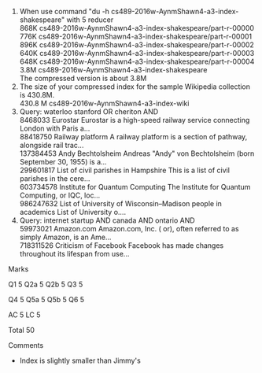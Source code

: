<ol>
<li>When use command "du -h cs489-2016w-AynmShawn4-a3-index-shakespeare" with 5 reducer
<br>868K	cs489-2016w-AynmShawn4-a3-index-shakespeare/part-r-00000
<br>776K	cs489-2016w-AynmShawn4-a3-index-shakespeare/part-r-00001
<br>896K	cs489-2016w-AynmShawn4-a3-index-shakespeare/part-r-00002
<br>640K	cs489-2016w-AynmShawn4-a3-index-shakespeare/part-r-00003
<br>648K	cs489-2016w-AynmShawn4-a3-index-shakespeare/part-r-00004
<br>3.8M	cs489-2016w-AynmShawn4-a3-index-shakespeare
<br>The compressed version is about 3.8M
    

</li>

<li>The size of your compressed index for the sample Wikipedia collection is 430.8M.
<br>430.8 M  cs489-2016w-AynmShawn4-a3-index-wiki
<li>Query: waterloo stanford OR cheriton AND
<br>8468033	Eurostar	Eurostar is a high-speed railway service connecting London with Paris a...
<br>88418750	Railway platform	A railway platform is a section of pathway, alongside rail trac...
<br>137384453	Andy Bechtolsheim	Andreas "Andy" von Bechtolsheim (born September 30, 1955) is a...
<br>299601817	List of civil parishes in Hampshire	This is a list of civil parishes in the cere...
<br>603734578	Institute for Quantum Computing	The Institute for Quantum Computing, or IQC, loc...
<br>986247632	List of University of Wisconsin–Madison people in academics	List of University o....</li>


<li>
Query: internet startup AND canada AND ontario AND
<br>59973021	Amazon.com	Amazon.com, Inc. ( or), often referred to as simply Amazon, is an Ame...
<br>718311526	Criticism of Facebook	Facebook has made changes throughout its lifespan from use...</li>

</ol>


Marks

Q1 5 
Q2a 5
Q2b 5
Q3 5
 
Q4 5
Q5a 5
Q5b 5
Q6 5

AC 5
LC 5

Total 50

Comments
- Index is slightly smaller than Jimmy's
